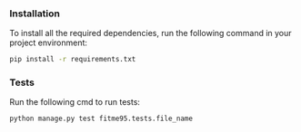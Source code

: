 ### Installation

To install all the required dependencies, run the following command in your project environment:

```sh
pip install -r requirements.txt
```

### Tests

Run the following cmd to run tests:

```sh
python manage.py test fitme95.tests.file_name
```

